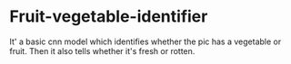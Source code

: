 # Fruit-vegetable-identifier
It' a basic cnn model which identifies whether the pic has a vegetable or fruit. Then it also tells whether it's fresh or rotten.
